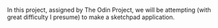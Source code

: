 In this project, assigned by The Odin Project, we will be attempting (with great difficulty I presume) to make a sketchpad application. 